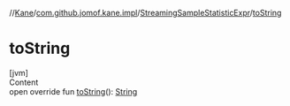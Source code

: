 //[Kane](../../index.md)/[com.github.jomof.kane.impl](../index.md)/[StreamingSampleStatisticExpr](index.md)/[toString](to-string.md)



# toString  
[jvm]  
Content  
open override fun [toString](to-string.md)(): [String](https://kotlinlang.org/api/latest/jvm/stdlib/kotlin/-string/index.html)  



